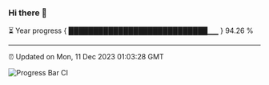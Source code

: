 ### Hi there 👋

⏳ Year progress { ████████████████████████████▁▁ } 94.26 %

---

⏰ Updated on Mon, 11 Dec 2023 01:03:28 GMT

![Progress Bar CI](https://github.com/liununu/liununu/workflows/Progress%20Bar%20CI/badge.svg)
